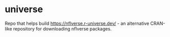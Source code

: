 # universe

Repo that helps build https://nflverse.r-universe.dev/ - an alternative CRAN-like repository for downloading nflverse packages. 

